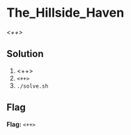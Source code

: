 # The_Hillside_Haven
*<++>*

## Solution
1. <++>
2. `<++>`
3. `./solve.sh`


## Flag
**Flag:** `<++>`
